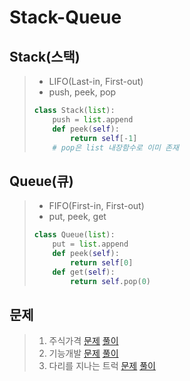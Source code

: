# Stack-Queue
## Stack(스택)
> - LIFO(Last-in, First-out)
> - push, peek, pop
> ```python
> class Stack(list):
>     push = list.append
>     def peek(self):
>         return self[-1]
>     # pop은 list 내장함수로 이미 존재
> ```
## Queue(큐)
> - FIFO(First-in, First-out)
> - put, peek, get
> ```python
> class Queue(list):
>     put = list.append
>     def peek(self):
>         return self[0]
>     def get(self):
>         return self.pop(0)
> ```
## 문제
> 1. 주식가격 [문제](https://programmers.co.kr/learn/courses/30/lessons/42584) [풀이](https://github.com/Alpha-Bat/Stack-Queue/blob/main/stock_price.py)
> 2. 기능개발 [문제](https://programmers.co.kr/learn/courses/30/lessons/42586) [풀이](https://github.com/Alpha-Bat/Stack-Queue/blob/main/feature_development.py)
> 3. 다리를 지나는 트럭 [문제](https://programmers.co.kr/learn/courses/30/lessons/42583) [풀이](https://github.com/Alpha-Bat/Stack-Queue/blob/main/truck_bridge.py)
 
